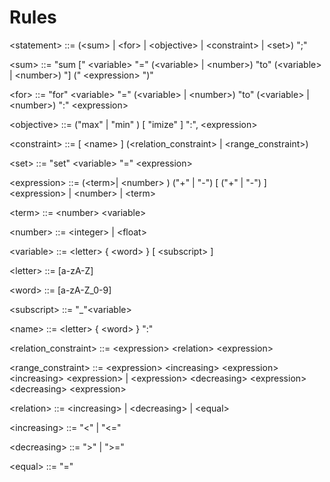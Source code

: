 # Rules

&lt;statement&gt; ::= (&lt;sum&gt; | &lt;for&gt; | &lt;objective&gt; | &lt;constraint&gt; | &lt;set&gt;) ";"

&lt;sum&gt; ::= "sum [" &lt;variable&gt; "=" (&lt;variable&gt; | &lt;number&gt;) "to" (&lt;variable&gt; | &lt;number&gt;) "] (" &lt;expression&gt; ")" 

&lt;for&gt; ::= "for" &lt;variable&gt; "=" (&lt;variable&gt; | &lt;number&gt;) "to" (&lt;variable&gt; | &lt;number&gt;) ":" &lt;expression&gt; 

&lt;objective&gt; ::= ("max" | "min" ) [ "imize" ] ":", &lt;expression&gt;

&lt;constraint&gt; ::= [ &lt;name&gt; ] (&lt;relation_constraint&gt; | &lt;range_constraint&gt;)

&lt;set&gt; ::= "set" &lt;variable&gt; "=" &lt;expression&gt;

&lt;expression&gt; ::= (&lt;term&gt;| &lt;number&gt; ) ("+" | "-") [ ("+" | "-") ] &lt;expression&gt; | &lt;number&gt; | &lt;term&gt;

&lt;term&gt; ::= &lt;number&gt; &lt;variable&gt;

&lt;number&gt; ::= &lt;integer&gt; | &lt;float&gt;

&lt;variable&gt; ::= &lt;letter&gt; { &lt;word&gt; } [ &lt;subscript&gt; ]

&lt;letter&gt; ::= [a-zA-Z]

&lt;word&gt; ::= [a-zA-Z_0-9]

&lt;subscript&gt; ::= "_"&lt;variable&gt;

&lt;name&gt; ::=  &lt;letter&gt; { &lt;word&gt; } ":"

&lt;relation_constraint&gt; ::= &lt;expression&gt; &lt;relation&gt; &lt;expression&gt;

&lt;range_constraint&gt; ::= &lt;expression&gt; &lt;increasing&gt; &lt;expression&gt; &lt;increasing&gt; &lt;expression&gt; | &lt;expression&gt; &lt;decreasing&gt; &lt;expression&gt; &lt;decreasing&gt; &lt;expression&gt;

&lt;relation&gt; ::= &lt;increasing&gt; | &lt;decreasing&gt; | &lt;equal&gt;

&lt;increasing&gt; ::= "<" | "<="

&lt;decreasing&gt; ::= ">" | ">="

&lt;equal&gt; ::= "="
